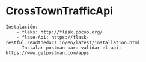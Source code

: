 # CrossTownTrafficApi
	Instalación: 
		- flaks: http://flask.pocoo.org/
		- flase-Api: https://flask-restful.readthedocs.io/en/latest/installation.html
		- Instalar postman para validar el api: https://www.getpostman.com/apps
